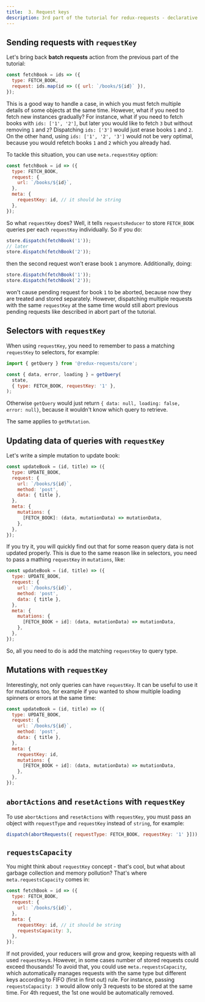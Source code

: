 ```yaml
---
title:  3. Request keys
description: 3rd part of the tutorial for redux-requests - declarative AJAX requests and automatic network state management for Redux
---
```


## Sending requests with `requestKey`

Let's bring back **batch requests** action from the previous part of the tutorial:
```js
const fetchBook = ids => ({
  type: FETCH_BOOK,
  request: ids.map(id => ({ url: `/books/${id}` }),
});
```

This is a good way to handle a case, in which you must fetch multiple details of
some objects at the same time. However, what if you need to fetch new instances gradually?
For instance, what if you need to fetch books with `ids: ['1', '2']`, but later you
would like to fetch `3` but without removing `1` and `2`? Dispatching `ids: ['3']`
would just erase books `1` and `2`. On the other hand, using `ids: ['1', '2', '3']`
would not be very optimal, because you would refetch books `1` and `2` which you
already had.

To tackle this situation, you can use `meta.requestKey` option:
```js
const fetchBook = id => ({
  type: FETCH_BOOK,
  request: {
    url: `/books/${id}`,
  },
  meta: {
    requestKey: id, // it should be string
  },
});
```

So what `requestKey` does? Well, it tells `requestsReducer` to store `FETCH_BOOK`
queries per each `requestKey` individually. So if you do:
```js
store.dispatch(fetchBook('1'));
// later
store.dispatch(fetchBook('2'));
```
then the second request won't erase book `1` anymore. Additionally, doing:
```js
store.dispatch(fetchBook('1'));
store.dispatch(fetchBook('2'));
```
won't cause pending request for book `1` to be aborted, because now they are treated and stored
separately. However, dispatching multiple requests with the same `requestKey` at
the same time would still abort previous pending requests like described in abort part of the tutorial.


## Selectors with `requestKey`

When using `requestKey`, you need to remember to pass a matching `requestKey`
to selectors, for example:
```js
import { getQuery } from '@redux-requests/core';

const { data, error, loading } = getQuery(
  state,
  { type: FETCH_BOOK, requestKey: '1' },
);
```

Otherwise `getQuery` would just return `{ data: null, loading: false, error: null}`,
because it wouldn't know which query to retrieve.

The same applies to `getMutation`.

## Updating data of queries with `requestKey`

Let's write a simple mutation to update book:
```js
const updateBook = (id, title) => ({
  type: UPDATE_BOOK,
  request: {
    url: `/books/${id}`,
    method: 'post',
    data: { title },
  },
  meta: {
    mutations: {
      [FETCH_BOOK]: (data, mutationData) => mutationData,
    },
  },
});
```

If you try it, you will quickly find out that for some reason query data is not updated
properly. This is due to the same reason like in selectors, you need to pass a mathing
`requestKey` in `mutations`, like:
```js
const updateBook = (id, title) => ({
  type: UPDATE_BOOK,
  request: {
    url: `/books/${id}`,
    method: 'post',
    data: { title },
  },
  meta: {
    mutations: {
      [FETCH_BOOK + id]: (data, mutationData) => mutationData,
    },
  },
});
```

So, all you need to do is add the matching `requestKey` to query type.

## Mutations with `requestKey`

Interestingly, not only queries can have `requestKey`. It can be useful to use it
for mutations too, for example if you wanted to show multiple loading spinners
or errors at the same time:
```js
const updateBook = (id, title) => ({
  type: UPDATE_BOOK,
  request: {
    url: `/books/${id}`,
    method: 'post',
    data: { title },
  },
  meta: {
    requestKey: id,
    mutations: {
      [FETCH_BOOK + id]: (data, mutationData) => mutationData,
    },
  },
});
```

## `abortActions` and `resetActions` with `requestKey`

To use `abortActions` and `resetActions` with `requestKey`, you must pass an object
with `requestType` and `requestKey` instead of `string`, for example:
```js
dispatch(abortRequests({ requestType: FETCH_BOOK, requestKey: '1' }]));
```

## `requestsCapacity`

You might think about `requestKey` concept - that's cool, but what about garbage collection
and memory pollution? That's where `meta.requestsCapacity` comes in:
```js
const fetchBook = id => ({
  type: FETCH_BOOK,
  request: {
    url: `/books/${id}`,
  },
  meta: {
    requestKey: id, // it should be string
    requestsCapacity: 3,
  },
});
```

If not provided, your reducers will grow and grow, keeping requests with all used `requestKey`s.
However, in some cases number of stored requests could exceed thousands! To avoid that,
you could use `meta.requestsCapacity`, which automatically manages requests with the same
type but different keys according to FIFO (first in first out) rule. For instance,
passing `requestsCapacity: 3` would allow only 3 requests to be stored at the same time.
For 4th request, the 1st one would be automatically removed.
